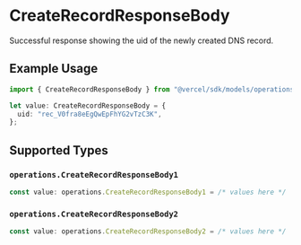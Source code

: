 # CreateRecordResponseBody

Successful response showing the uid of the newly created DNS record.

## Example Usage

```typescript
import { CreateRecordResponseBody } from "@vercel/sdk/models/operations/createrecord.js";

let value: CreateRecordResponseBody = {
  uid: "rec_V0fra8eEgQwEpFhYG2vTzC3K",
};
```

## Supported Types

### `operations.CreateRecordResponseBody1`

```typescript
const value: operations.CreateRecordResponseBody1 = /* values here */
```

### `operations.CreateRecordResponseBody2`

```typescript
const value: operations.CreateRecordResponseBody2 = /* values here */
```


